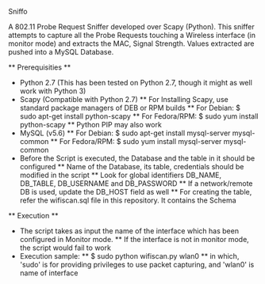 Sniffo

A 802.11 Probe Request Sniffer developed over Scapy (Python). This sniffer attempts to capture all the Probe Requests touching a Wireless interface (in monitor mode) and extracts the MAC, Signal Strength. Values extracted are pushed into a MySQL Database.

** Prerequisities **
 - Python 2.7 (This has been tested on Python 2.7, though it might as well work with Python 3)
 - Scapy (Compatible with Python 2.7)
 ** For Installing Scapy, use standard package managers of DEB or RPM builds
 **  For Debian:     $ sudo apt-get install python-scapy
 **  For Fedora/RPM: $ sudo yum install python-scapy
 **  Python PIP may also work
 - MySQL (v5.6)
 **  For Debian:     $ sudo apt-get install mysql-server mysql-common
 **  For Fedora/RPM: $ sudo yum install mysql-server mysql-common
 - Before the Script is executed, the Database and the table in it should be configured
 ** Name of the Database, its table, credentials should be modified in the script
 ** Look for global identifiers DB_NAME, DB_TABLE, DB_USERNAME and DB_PASSWORD
 ** If a network/remote DB is used, update the DB_HOST field as well
 ** For creating the table, refer the wifiscan.sql file in this repository. It contains the Schema

** Execution **
 - The script takes as input the name of the interface which has been configured in Monitor mode. 
 ** If the interface is not in monitor mode, the script would fail to work
 - Execution sample:
 ** $ sudo python wifiscan.py wlan0
 ** in which, 'sudo' is for providing privileges to use packet capturing, and 'wlan0' is name of interface
